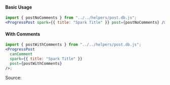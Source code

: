 #### Basic Usage

```jsx
import { postNoComments } from "../../helpers/post.db.js";
<ProgressPost spark={{ title: "Spark Title" }} post={postNoComments} />;
```

#### With Comments

```jsx
import { postWithComments } from "../../helpers/post.db.js";
<ProgressPost
  canComment
  spark={{ title: "Spark Title" }}
  post={postWithComments}
/>;
```

Source:

```js { "file": "./ProgressPost.js" }
```
